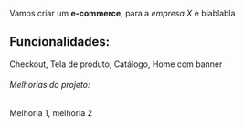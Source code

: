 Vamos criar um **e-commerce**, para a *empresa X* e blablabla

## Funcionalidades:

Checkout, Tela de produto, Catálogo, Home com banner

###### Melhorias do projeto:

Melhoria 1, melhoria 2